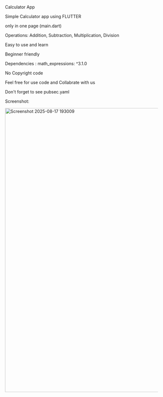 Calculator App

Simple Calculator app using FLUTTER 

only in one page (main.dart)

Operations:
Addition,
Subtraction,
Multiplication,
Division

Easy to use and learn

Beginner friendly

Dependencies :   math_expressions: ^3.1.0

No Copyright code

Feel free for use code and Collabrate with us

Don't forget to see pubsec.yaml

Screenshot:

<img width="609" height="934" alt="Screenshot 2025-08-17 193009" src="https://github.com/user-attachments/assets/c2a757d5-1c62-44b3-a4b7-b5b957adabe2" />
